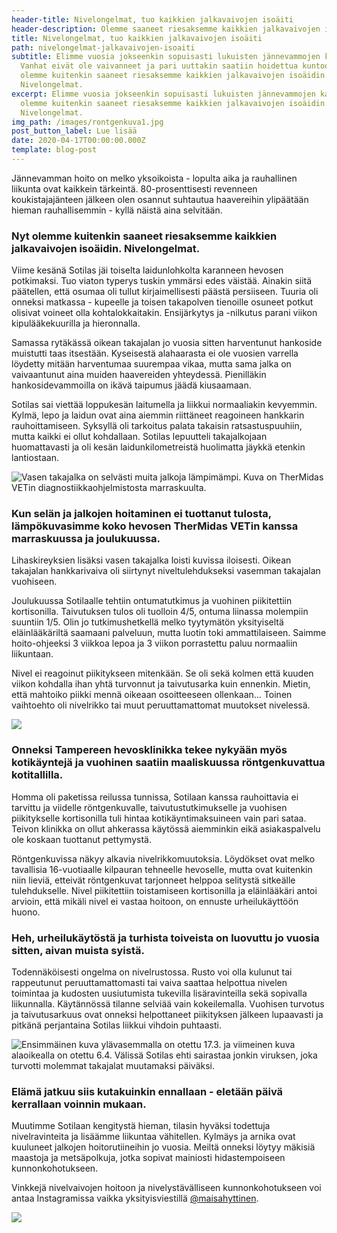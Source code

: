 ```yaml
---
header-title: Nivelongelmat, tuo kaikkien jalkavaivojen isoäiti
header-description: Olemme saaneet riesaksemme kaikkien jalkavaivojen isoäidin. Nivelongelmat.
title: Nivelongelmat, tuo kaikkien jalkavaivojen isoäiti
path: nivelongelmat-jalkavaivojen-isoaiti
subtitle: Elimme vuosia jokseenkin sopuisasti lukuisten jännevammojen kanssa.
  Vanhat eivät ole vaivanneet ja pari uuttakin saatiin hoidettua kuntoon. Nyt
  olemme kuitenkin saaneet riesaksemme kaikkien jalkavaivojen isoäidin.
  Nivelongelmat.
excerpt: Elimme vuosia jokseenkin sopuisasti lukuisten jännevammojen kanssa. Nyt
  olemme kuitenkin saaneet riesaksemme kaikkien jalkavaivojen isoäidin.
  Nivelongelmat.
img_path: /images/rontgenkuva1.jpg
post_button_label: Lue lisää
date: 2020-04-17T00:00:00.000Z
template: blog-post
---
```


Jännevamman hoito on melko yksoikoista - lopulta aika ja rauhallinen liikunta ovat kaikkein tärkeintä. 80-prosenttisesti revenneen koukistajajänteen jälkeen olen osannut suhtautua haavereihin ylipäätään hieman rauhallisemmin - kyllä näistä aina selvitään.

### Nyt olemme kuitenkin saaneet riesaksemme kaikkien jalkavaivojen isoäidin. Nivelongelmat.

Viime kesänä Sotilas jäi toiselta laidunlohkolta karanneen hevosen potkimaksi. Tuo viaton typerys tuskin ymmärsi edes väistää. Ainakin siitä päätellen, että osumaa oli tullut kirjaimellisesti päästä persiiseen. Tuuria oli onneksi matkassa - kupeelle ja toisen takapolven tienoille osuneet potkut olisivat voineet olla kohtalokkaitakin. Ensijärkytys ja -nilkutus parani viikon kipulääkekuurilla ja hieronnalla.

Samassa rytäkässä oikean takajalan jo vuosia sitten harventunut hankoside muistutti taas itsestään. Kyseisestä alahaarasta ei ole vuosien varrella löydetty mitään harventumaa suurempaa vikaa, mutta sama jalka on vaivaantunut aina muiden haavereiden yhteydessä. Pienilläkin hankosidevammoilla on ikävä taipumus jäädä kiusaamaan.

Sotilas sai viettää loppukesän laitumella ja liikkui normaaliakin kevyemmin. Kylmä, lepo ja laidun ovat aina aiemmin riittäneet reagoineen hankkarin rauhoittamiseen. Syksyllä oli tarkoitus palata takaisin ratsastuspuuhiin, mutta kaikki ei ollut kohdallaan. Sotilas lepuutteli takajalkojaan huomattavasti ja oli kesän laidunkilometreistä huolimatta jäykkä etenkin lantiostaan.

![Vasen takajalka on selvästi muita jalkoja lämpimämpi. Kuva on TherMidas VETin diagnostiikkaohjelmistosta marraskuulta.](/images/kuva8-1000x536-2.jpg)

### Kun selän ja jalkojen hoitaminen ei tuottanut tulosta, lämpökuvasimme koko hevosen TherMidas VETin kanssa marraskuussa ja joulukuussa.

Lihaskireyksien lisäksi vasen takajalka loisti kuvissa iloisesti. Oikean takajalan hankkarivaiva oli siirtynyt niveltulehdukseksi vasemman takajalan vuohiseen.

Joulukuussa Sotilaalle tehtiin ontumatutkimus ja vuohinen piikitettiin kortisonilla. Taivutuksen tulos oli tuolloin 4/5, ontuma liinassa molempiin suuntiin 1/5. Olin jo tutkimushetkellä melko tyytymätön yksityiseltä eläinlääkäriltä saamaani palveluun, mutta luotin toki ammattilaiseen. Saimme hoito-ohjeeksi 3 viikkoa lepoa ja 3 viikon porrastettu paluu normaaliin liikuntaan.

Nivel ei reagoinut piikitykseen mitenkään. Se oli sekä kolmen että kuuden viikon kohdalla ihan yhtä turvonnut ja taivutusarka kuin ennenkin. Mietin, että mahtoiko piikki mennä oikeaan osoitteeseen ollenkaan… Toinen vaihtoehto oli nivelrikko tai muut peruuttamattomat muutokset nivelessä.

![](/images/rontgenkuva1.jpg)

### Onneksi Tampereen hevosklinikka tekee nykyään myös kotikäyntejä ja vuohinen saatiin maaliskuussa röntgenkuvattua kotitallilla.

Homma oli paketissa reilussa tunnissa, Sotilaan kanssa rauhoittavia ei tarvittu ja viidelle röntgenkuvalle, taivutustutkimukselle ja vuohisen piikitykselle kortisonilla tuli hintaa kotikäyntimaksuineen vain pari sataa. Teivon klinikka on ollut ahkerassa käytössä aiemminkin eikä asiakaspalvelu ole koskaan tuottanut pettymystä.

Röntgenkuvissa näkyy alkavia nivelrikkomuutoksia. Löydökset ovat melko tavallisia 16-vuotiaalle kilpauran tehneelle hevoselle, mutta ovat kuitenkin niin lieviä, etteivät röntgenkuvat tarjonneet helppoa selitystä sitkeälle tulehdukselle. Nivel piikitettiin toistamiseen kortisonilla ja eläinlääkäri antoi arvioin, että mikäli nivel ei vastaa hoitoon, on ennuste urheilukäyttöön huono.

### Heh, urheilukäytöstä ja turhista toiveista on luovuttu jo vuosia sitten, aivan muista syistä.

Todennäköisesti ongelma on nivelrustossa. Rusto voi olla kulunut tai rappeutunut peruuttamattomasti tai vaiva saattaa helpottua nivelen toimintaa ja kudosten uusiutumista tukevilla lisäravinteilla sekä sopivalla liikunnalla. Käytännössä tilanne selviää vain kokeilemalla. Vuohisen turvotus ja taivutusarkuus ovat onneksi helpottaneet piikityksen jälkeen lupaavasti ja pitkänä perjantaina Sotilas liikkui vihdoin puhtaasti.

![Ensimmäinen kuva ylävasemmalla on otettu 17.3. ja viimeinen kuva alaoikealla on otettu 6.4. Välissä Sotilas ehti sairastaa jonkin viruksen, joka turvotti molemmat takajalat muutamaksi päiväksi.](/images/sotilaan-jalat-4_2020.jpg)

### Elämä jatkuu siis kutakuinkin ennallaan - eletään päivä kerrallaan voinnin mukaan.

Muutimme Sotilaan kengitystä hieman, tilasin hyväksi todettuja nivelravinteita ja lisäämme liikuntaa vähitellen. Kylmäys ja arnika ovat kuuluneet jalkojen hoitorutiineihin jo vuosia. Meiltä onneksi löytyy mäkisiä maastoja ja metsäpolkuja, jotka sopivat mainiosti hidastempoiseen kunnonkohotukseen.

Vinkkejä nivelvaivojen hoitoon ja nivelystävälliseen kunnonkohotukseen voi antaa Instagramissa vaikka yksityisviestillä [@maisahyttinen](https://www.instagram.com/maisahyttinen/).

![](/images/sotilas-6.jpg)
